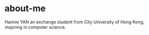# about-me
Hannie YAN
an exchange student from City University of Hong Kong, majoring in computer science.
